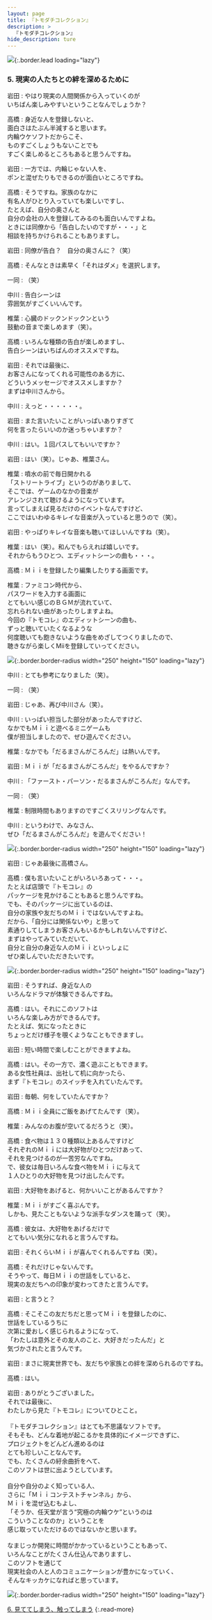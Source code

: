 ```yaml
---
layout: page
title: 『トモダチコレクション』
description: >
  『トモダチコレクション』
hide_description: ture
---
```


![](/others/interviews/jp/nds/ccuj/vol1/img/mainvisual5.jpg){:.border.lead loading="lazy"}

### 5. 現実の人たちとの絆を深めるために

岩田
: やはり現実の人間関係から入っていくのが<br>いちばん楽しみやすいということなんでしょうか？

高橋
: 身近な人を登録しないと、<br>面白さはたぶん半減すると思います。<br>内輪ウケソフトだからこそ、<br>ものすごくしょうもないことでも<br>すごく楽しめるところもあると思うんですね。

岩田
: 一方では、内輪じゃない人を、<br>ポンと混ぜたりもできるのが面白いところですね。

高橋
: そうですね。家族のなかに<br>有名人がひとり入っていても楽しいですし、<br>たとえば、自分の奥さんと<br>自分の会社の人を登録してみるのも面白いんですよね。<br>ときには同僚から「告白したいのですが・・・」と<br>相談を持ちかけられることもありますし。

岩田
: 同僚が告白？　自分の奥さんに？（笑）

高橋
: そんなときは素早く「それはダメ」を選択します。

一同
: （笑）

中川
: 告白シーンは<br>雰囲気がすごくいいんです。

椎葉
: 心臓のドックンドックンという<br>鼓動の音まで楽しめます（笑）。

高橋
: いろんな種類の告白が楽しめますし、<br>告白シーンはいちばんのオススメですね。

岩田
: それでは最後に、<br>お客さんになってくれる可能性のある方に、<br>どういうメッセージでオススメしますか？<br>まずは中川さんから。

中川
: えっと・・・・・・。

岩田
: また言いたいことがいっぱいありすぎて<br>何を言ったらいいのか迷っちゃいますか？

中川
: はい。１回パスしてもいいですか？

岩田
: はい（笑）。じゃあ、椎葉さん。

椎葉
: 噴水の前で毎日開かれる<br>「ストリートライブ」というのがありまして、<br>そこでは、ゲームのなかの音楽が<br>アレンジされて聴けるようになっています。<br>言ってしまえば見るだけのイベントなんですけど、<br>ここではいわゆるキレイな音楽が入っていると思うので（笑）。

岩田
: やっぱりキレイな音楽も聴いてほしいんですね（笑）。

椎葉
: はい（笑）。和んでもらえれば嬉しいです。<br>それからもうひとつ、エディットシーンの曲も・・・。

高橋
: Ｍｉｉを登録したり編集したりする画面です。

椎葉
: ファミコン時代から、<br>パスワードを入力する画面に<br>とてもいい感じのＢＧＭが流れていて、<br>忘れられない曲があったりしますよね。<br>今回の『トモコレ』のエディットシーンの曲も、<br>ずっと聴いていたくなるような<br>何度聴いても飽きないような曲をめざしてつくりましたので、<br>聴きながら楽しくMiiを登録していってください。

![](/others/interviews/jp/nds/ccuj/vol1/img/photo15.jpg){:.border.border-radius width="250" height="150" loading="lazy"}

中川
: とても参考になりました（笑）。

一同
: （笑）

岩田
: じゃあ、再び中川さん（笑）。

中川
: いっぱい担当した部分があったんですけど、<br>なかでもＭｉｉと遊べるミニゲームも<br>僕が担当しましたので、ぜひ遊んでください。

椎葉
: なかでも「だるまさんがころんだ」は熱いんです。

岩田
: Ｍｉｉが「だるまさんがころんだ」をやるんですか？

中川
: 「ファースト・パーソン・だるまさんがころんだ」なんです。

一同
: （笑）

椎葉
: 制限時間もありますのですごくスリリングなんです。

中川
: というわけで、みなさん、<br>ぜひ「だるまさんがころんだ」を遊んでください！

![](/others/interviews/jp/nds/ccuj/vol1/img/photo16.jpg){:.border.border-radius width="250" height="150" loading="lazy"}

岩田
: じゃあ最後に高橋さん。

高橋
: 僕も言いたいことがいろいろあって・・・。<br>たとえば店頭で『トモコレ』の<br>パッケージを見かけることもあると思うんですね。<br>でも、そのパッケージに出ているのは、<br>自分の家族や友だちのＭｉｉではないんですよね。<br>だから、「自分には関係ないや」と思って<br>素通りしてしまうお客さんもいるかもしれないんですけど、<br>まずはやってみていただいて、<br>自分と自分の身近な人のＭｉｉといっしょに<br>ぜひ楽しんでいただきたいです。

![](/others/interviews/jp/nds/ccuj/vol1/img/photo17.jpg){:.border.border-radius width="250" height="150" loading="lazy"}

岩田
: そうすれば、身近な人の<br>いろんなドラマが体験できるんですね。

高橋
: はい。それにこのソフトは<br>いろんな楽しみ方ができるんです。<br>たとえば、気になったときに<br>ちょっとだけ様子を覗くようなこともできますし。

岩田
: 短い時間で楽しむことができますよね。

高橋
: はい。その一方で、濃く遊ぶこともできます。<br>ある女性社員は、出社して机に向かったら、<br>まず『トモコレ』のスイッチを入れていたんです。

岩田
: 毎朝、何をしていたんですか？

高橋
: Ｍｉｉ全員にご飯をあげてたんです（笑）。

椎葉
: みんなのお腹が空いてるだろうと（笑）。

高橋
: 食べ物は１３０種類以上あるんですけど<br>それぞれのＭｉｉには大好物がひとつだけあって、<br>それを見つけるのが一苦労なんですね。<br>で、彼女は毎日いろんな食べ物をＭｉｉに与えて<br>１人ひとりの大好物を見つけ出したんです。

岩田
: 大好物をあげると、何かいいことがあるんですか？

椎葉
: Ｍｉｉがすごく喜ぶんです。<br>しかも、見たこともないような派手なダンスを踊って（笑）。

高橋
: 彼女は、大好物をあげるだけで<br>とてもいい気分になれると言うんですね。

岩田
: それくらいＭｉｉが喜んでくれるんですね（笑）。

高橋
: それだけじゃないんです。<br>そうやって、毎日Ｍｉｉの世話をしていると、<br>現実の友だちへの印象が変わってきたと言うんです。

岩田
: と言うと？

高橋
: そこそこの友だちだと思ってＭｉｉを登録したのに、<br>世話をしているうちに<br>次第に愛おしく感じられるようになって、<br>「わたしは意外とその友人のこと、大好きだったんだ」と<br>気づかされたと言うんです。

岩田
: まさに現実世界でも、友だちや家族との絆を深められるのですね。

高橋
: はい。

岩田
: ありがとうございました。<br>それでは最後に、<br>わたしから見た『トモコレ』についてひとこと。<br><br>『トモダチコレクション』はとても不思議なソフトです。<br>そもそも、どんな着地が起こるかを具体的にイメージできずに、<br>プロジェクトをどんどん進めるのは<br>とても珍しいことなんです。<br>でも、たくさんの紆余曲折をへて、<br>このソフトは世に出ようとしています。<br><br>自分や自分のよく知っている人、<br>さらに「Ｍｉｉコンテストチャンネル」から、<br>Ｍｉｉを混ぜ込むもよし、<br>「そうか、任天堂が言う“究極の内輪ウケ”というのは<br>こういうことなのか」ということを<br>感じ取っていただけるのではないかと思います。<br><br>なまじっか開発に時間がかかっているということもあって、<br>いろんなことがたくさん仕込んでありますし、<br>このソフトを通じて<br>現実社会の人と人のコミュニケーションが豊かになっていく、<br>そんなキッカケになればと思っています。

![](/others/interviews/jp/nds/ccuj/vol1/img/photo18.jpg){:.border.border-radius width="250" height="150" loading="lazy"}

[6. 見ててしまう、触ってしまう](6.md)
{:.read-more}

